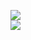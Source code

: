 [![](https://img.shields.io/badge/Made%20With-Github%20Spray-lightgrey.svg?style=for-the-badge&logo=github)](https://github.com/Annihil/github-spray#12586)  
[![](https://i.imgur.com/2DrTn0Z.gif)](https://github.com/Annihil/github-spray)